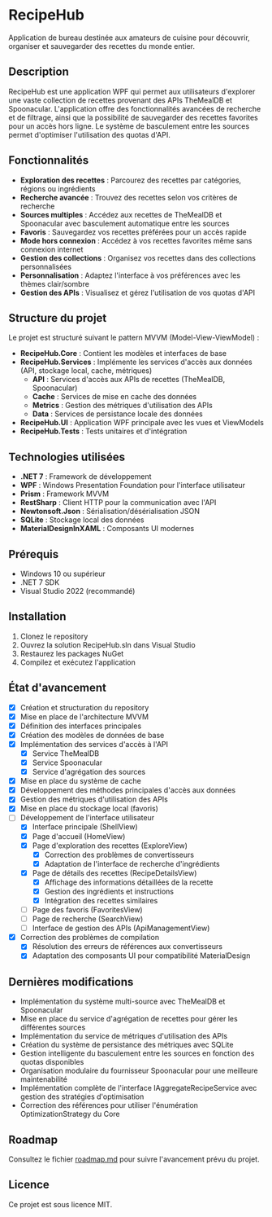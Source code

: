 # RecipeHub

Application de bureau destinée aux amateurs de cuisine pour découvrir, organiser et sauvegarder des recettes du monde entier.

## Description

RecipeHub est une application WPF qui permet aux utilisateurs d'explorer une vaste collection de recettes provenant des APIs TheMealDB et Spoonacular. 
L'application offre des fonctionnalités avancées de recherche et de filtrage, ainsi que la possibilité de sauvegarder des recettes favorites 
pour un accès hors ligne. Le système de basculement entre les sources permet d'optimiser l'utilisation des quotas d'API.

## Fonctionnalités

- **Exploration des recettes** : Parcourez des recettes par catégories, régions ou ingrédients
- **Recherche avancée** : Trouvez des recettes selon vos critères de recherche
- **Sources multiples** : Accédez aux recettes de TheMealDB et Spoonacular avec basculement automatique entre les sources
- **Favoris** : Sauvegardez vos recettes préférées pour un accès rapide
- **Mode hors connexion** : Accédez à vos recettes favorites même sans connexion internet
- **Gestion des collections** : Organisez vos recettes dans des collections personnalisées
- **Personnalisation** : Adaptez l'interface à vos préférences avec les thèmes clair/sombre
- **Gestion des APIs** : Visualisez et gérez l'utilisation de vos quotas d'API

## Structure du projet

Le projet est structuré suivant le pattern MVVM (Model-View-ViewModel) :

- **RecipeHub.Core** : Contient les modèles et interfaces de base
- **RecipeHub.Services** : Implémente les services d'accès aux données (API, stockage local, cache, métriques)
  - **API** : Services d'accès aux APIs de recettes (TheMealDB, Spoonacular)
  - **Cache** : Services de mise en cache des données
  - **Metrics** : Gestion des métriques d'utilisation des APIs
  - **Data** : Services de persistance locale des données
- **RecipeHub.UI** : Application WPF principale avec les vues et ViewModels
- **RecipeHub.Tests** : Tests unitaires et d'intégration

## Technologies utilisées

- **.NET 7** : Framework de développement
- **WPF** : Windows Presentation Foundation pour l'interface utilisateur
- **Prism** : Framework MVVM
- **RestSharp** : Client HTTP pour la communication avec l'API
- **Newtonsoft.Json** : Sérialisation/désérialisation JSON
- **SQLite** : Stockage local des données
- **MaterialDesignInXAML** : Composants UI modernes

## Prérequis

- Windows 10 ou supérieur
- .NET 7 SDK
- Visual Studio 2022 (recommandé)

## Installation

1. Clonez le repository
2. Ouvrez la solution RecipeHub.sln dans Visual Studio
3. Restaurez les packages NuGet
4. Compilez et exécutez l'application

## État d'avancement

- [x] Création et structuration du repository
- [x] Mise en place de l'architecture MVVM
- [x] Définition des interfaces principales
- [x] Création des modèles de données de base
- [x] Implémentation des services d'accès à l'API
  - [x] Service TheMealDB
  - [x] Service Spoonacular
  - [x] Service d'agrégation des sources
- [x] Mise en place du système de cache
- [x] Développement des méthodes principales d'accès aux données
- [x] Gestion des métriques d'utilisation des APIs
- [x] Mise en place du stockage local (favoris)
- [ ] Développement de l'interface utilisateur
  - [x] Interface principale (ShellView)
  - [x] Page d'accueil (HomeView)
  - [x] Page d'exploration des recettes (ExploreView)
    - [x] Correction des problèmes de convertisseurs
    - [x] Adaptation de l'interface de recherche d'ingrédients
  - [x] Page de détails des recettes (RecipeDetailsView)
    - [x] Affichage des informations détaillées de la recette
    - [x] Gestion des ingrédients et instructions
    - [x] Intégration des recettes similaires
  - [ ] Page des favoris (FavoritesView)
  - [ ] Page de recherche (SearchView)
  - [ ] Interface de gestion des APIs (ApiManagementView)
- [x] Correction des problèmes de compilation
  - [x] Résolution des erreurs de références aux convertisseurs
  - [x] Adaptation des composants UI pour compatibilité MaterialDesign

## Dernières modifications

- Implémentation du système multi-source avec TheMealDB et Spoonacular
- Mise en place du service d'agrégation de recettes pour gérer les différentes sources
- Implémentation du service de métriques d'utilisation des APIs
- Création du système de persistance des métriques avec SQLite
- Gestion intelligente du basculement entre les sources en fonction des quotas disponibles
- Organisation modulaire du fournisseur Spoonacular pour une meilleure maintenabilité
- Implémentation complète de l'interface IAggregateRecipeService avec gestion des stratégies d'optimisation
- Correction des références pour utiliser l'énumération OptimizationStrategy du Core

## Roadmap

Consultez le fichier [roadmap.md](roadmap.md) pour suivre l'avancement prévu du projet.

## Licence

Ce projet est sous licence MIT.

